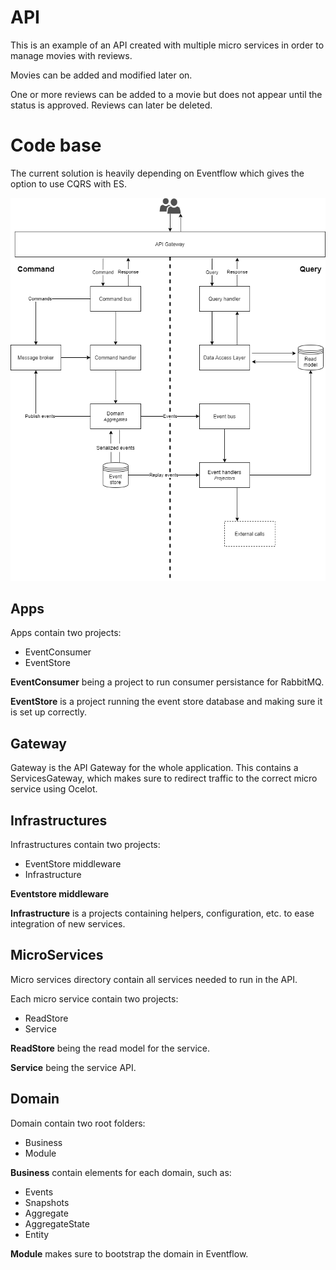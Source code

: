 # API
This is an example of an API created with multiple micro services in order to manage movies with reviews.

Movies can be added and modified later on. 

One or more reviews can be added to a movie but does not appear until the status is approved.
Reviews can later be deleted.

# Code base
The current solution is heavily depending on Eventflow which gives the option to use CQRS with ES.

![Architecture](diagram.png "Archivecture")

## Apps
Apps contain two projects:
 - EventConsumer
 - EventStore

**EventConsumer** being a project to run consumer persistance for RabbitMQ.

**EventStore** is a project running the event store database and making sure it is set up correctly.

## Gateway
Gateway is the API Gateway for the whole application.
This contains a ServicesGateway, which makes sure to redirect traffic to the correct micro service using Ocelot.

## Infrastructures
Infrastructures contain two projects:
 - EventStore middleware
 - Infrastructure

**Eventstore middleware**

**Infrastructure** is a projects containing helpers, configuration, etc. to ease integration of new services.

## MicroServices
Micro services directory contain all services needed to run in the API.

Each micro service contain two projects:
 - ReadStore
 - Service

**ReadStore** being the read model for the service.

**Service** being the service API.

## Domain
Domain contain two root folders:
 - Business
 - Module

**Business** contain elements for each domain, such as:
 - Events
 - Snapshots
 - Aggregate
 - AggregateState
 - Entity

**Module** makes sure to bootstrap the domain in Eventflow.
